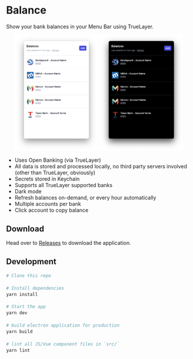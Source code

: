 # Balance

Show your bank balances in your Menu Bar using TrueLayer.

<div align="center">
  <img
    max-width="400"
    width="45%"
    src="images/balance-menubar-light.png"
    alt="Balance Menu Bar in light mode"
  >
  <img
    max-width="400"
    width="45%"
    src="images/balance-menubar-dark.png"
    alt="Balance Menu Bar in dark mode"
  >
</div>

- Uses Open Banking (via TrueLayer)
- All data is stored and processed locally, no third party servers involved (other than TrueLayer, obviously)
- Secrets stored in Keychain
- Supports all TrueLayer supported banks
- Dark mode
- Refresh balances on-demand, or every hour automatically
- Multiple accounts per bank
- Click account to copy balance

## Download

Head over to [Releases](https://github.com/scottrobertson/balance-menubar/releases) to download the application.

## Development

```bash
# Clone this repo

# Install dependencies
yarn install

# Start the app
yarn dev

# build electron application for production
yarn build

# lint all JS/Vue component files in `src/`
yarn lint

```
